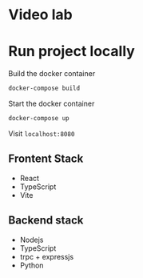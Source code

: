 # Video lab

# Run project locally

Build the docker container

```sh
docker-compose build
```

Start the docker container
```sh
docker-compose up
```

Visit `localhost:8080`


## Frontent Stack
- React
- TypeScript
- Vite

## Backend stack
- Nodejs
- TypeScript
- trpc + expressjs
- Python

